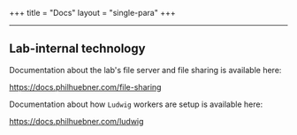 +++
title = "Docs"
layout = "single-para"
+++

---

## Lab-internal technology

Documentation about the lab's file server and file sharing is available here:

https://docs.philhuebner.com/file-sharing
	
Documentation about how `Ludwig` workers are setup is available here:

https://docs.philhuebner.com/ludwig
